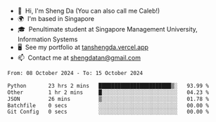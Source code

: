 <!---
tan-sd/tan-sd is a ✨ special ✨ repository because its `README.md` (this file) appears on your GitHub profile.
You can click the Preview link to take a look at your changes.
--->
- 👋  Hi, I'm Sheng Da (You can also call me Caleb!)
- 🌍  I'm based in Singapore
- 🎓  Penultimate student at Singapore Management University, Information Systems
- 🖥️  See my portfolio at [tanshengda.vercel.app](https://tanshengda.vercel.app/)
- 📫  Contact me at [shengdatan@gmail.com](mailto:shengdatan@gmail.com)

<!--START_SECTION:waka-->

```txt
From: 08 October 2024 - To: 15 October 2024

Python       23 hrs 2 mins   ███████████████████████▒░   93.99 %
Other        1 hr 2 mins     █░░░░░░░░░░░░░░░░░░░░░░░░   04.23 %
JSON         26 mins         ▒░░░░░░░░░░░░░░░░░░░░░░░░   01.78 %
Batchfile    0 secs          ░░░░░░░░░░░░░░░░░░░░░░░░░   00.00 %
Git Config   0 secs          ░░░░░░░░░░░░░░░░░░░░░░░░░   00.00 %
```

<!--END_SECTION:waka-->
